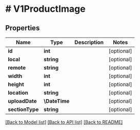 # # V1ProductImage

## Properties

Name | Type | Description | Notes
------------ | ------------- | ------------- | -------------
**id** | **int** |  | [optional]
**local** | **string** |  | [optional]
**remote** | **string** |  | [optional]
**width** | **int** |  | [optional]
**height** | **int** |  | [optional]
**location** | **string** |  | [optional]
**uploadDate** | **\DateTime** |  | [optional]
**sectionType** | **string** |  | [optional]

[[Back to Model list]](../../README.md#models) [[Back to API list]](../../README.md#endpoints) [[Back to README]](../../README.md)
